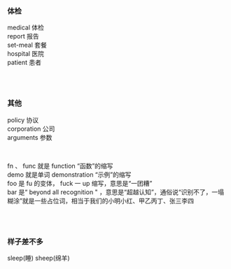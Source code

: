 ﻿### 体检

medical    体检  
report     报告  
set-meal   套餐  
hospital   医院  
patient    患者  




<br/><br/>

### 其他

policy       协议  
corporation  公司  
arguments    参数  


<br/>

fn 、 func 就是 function “函数”的缩写  
demo 就是单词 demonstration “示例”的缩写  
foo 是 fu 的变体， fuck 一 up 缩写，意思是“一团糟”  
bar 是“ beyond all recognition " ，意思是“超越认知”，通俗说“识别不了，一塌糊涂”就是一些占位词，相当于我们的小明小红、甲乙丙丁、张三李四  


<br/><br/>
### 样子差不多
sleep(睡)
sheep(绵羊)
